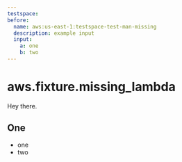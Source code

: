 ```yaml
---
testspace:
before:
  name: aws:us-east-1:testspace-test-man-missing
  description: example input
  input: 
    a: one
    b: two
---
```

# aws.fixture.missing_lambda
Hey there. 

## One
- one
- two